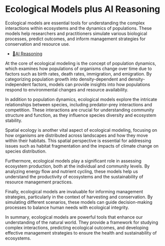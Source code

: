 # Ecological Models plus AI Reasoning
Ecological models are essential tools for understanding the complex interactions within ecosystems and the dynamics of populations. These models help researchers and practitioners simulate various biological processes, predict outcomes, and inform management strategies for conservation and resource use.

- [🧠AI Reasoning](https://viadean.notion.site/Ecological-Models-plus-AI-Reasoning-1b41ae7b9a3280fd8addefb628f49ddd?pvs=4)


At the core of ecological modeling is the concept of population dynamics, which examines how populations of organisms change over time due to factors such as birth rates, death rates, immigration, and emigration. By categorizing population growth into density-dependent and density-independent factors, models can provide insights into how populations respond to environmental changes and resource availability.

In addition to population dynamics, ecological models explore the intricate relationships between species, including predator-prey interactions and competition. These interactions are crucial for understanding community structure and function, as they influence species diversity and ecosystem stability.

Spatial ecology is another vital aspect of ecological modeling, focusing on how organisms are distributed across landscapes and how they move within their habitats. This spatial perspective is essential for addressing issues such as habitat fragmentation and the impacts of climate change on species distribution.

Furthermore, ecological models play a significant role in assessing ecosystem production, both at the individual and community levels. By analyzing energy flow and nutrient cycling, these models help us understand the productivity of ecosystems and the sustainability of resource management practices.

Finally, ecological models are invaluable for informing management strategies, particularly in the context of harvesting and conservation. By simulating different scenarios, these models can guide decision-making processes to balance human needs with ecological integrity.

In summary, ecological models are powerful tools that enhance our understanding of the natural world. They provide a framework for studying complex interactions, predicting ecological outcomes, and developing effective management strategies to ensure the health and sustainability of ecosystems.

